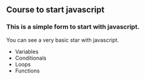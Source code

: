 ## Course to start javascript
### This is a simple form to start with javascript.
You can see a very basic star with javascript.
- Variables
- Conditionals
- Loops
- Functions

